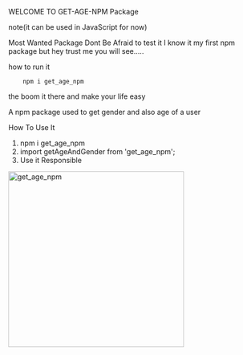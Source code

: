 WELCOME TO GET-AGE-NPM Package

note(it can be used in JavaScript for now)

Most Wanted Package 
Dont Be Afraid to test it I know it my first npm package but hey 
trust me you will see.....

how to run it 

        npm i get_age_npm

the boom it there and make your life easy

A npm package used to get gender and also age of a user


How To Use It

1. npm i get_age_npm
2. import getAgeAndGender from 'get_age_npm';
3. Use it Responsible

<img width="350" alt="get_age_npm" src="https://github.com/MukelaniGumaMashoba/get_age_npm/assets/131559676/af92ae8a-ed61-483b-9c13-9aa85d7f57a8">

